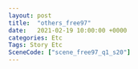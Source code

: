 ```yaml
---
layout: post
title:  "others_free97"
date:   2021-02-19 10:00:00 +0000
categories: Etc
Tags: Story Etc
SceneCode: ["scene_free97_q1_s20"]
---
```


